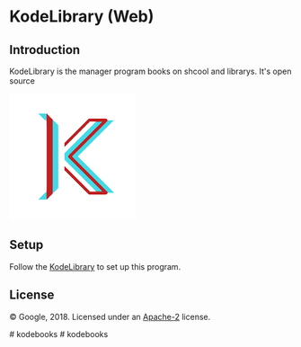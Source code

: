 # KodeLibrary (Web)

## Introduction

KodeLibrary is the manager program books on shcool and librarys. It's open source

<img src="images/kode.png" />

## Setup

Follow the [KodeLibrary][codelab] to set up this program.

## License

© Google, 2018. Licensed under an [Apache-2](./LICENSE) license.


[codelab]: https://kodelang.dev

#   k o d e b o o k s 
 
 #   k o d e b o o k s 
 
 